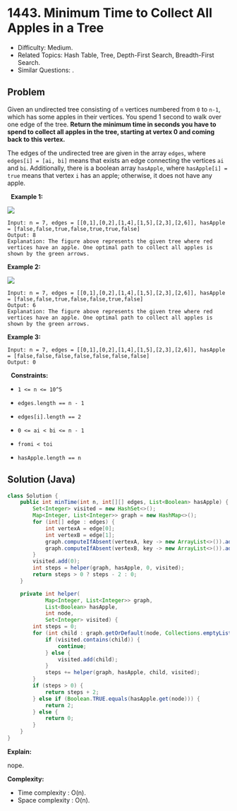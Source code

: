 # 1443. Minimum Time to Collect All Apples in a Tree

- Difficulty: Medium.
- Related Topics: Hash Table, Tree, Depth-First Search, Breadth-First Search.
- Similar Questions: .

## Problem

Given an undirected tree consisting of ```n``` vertices numbered from ```0``` to ```n-1```, which has some apples in their vertices. You spend 1 second to walk over one edge of the tree. **Return the minimum time in seconds you have to spend to collect all apples in the tree, starting at **vertex 0** and coming back to this vertex.**

The edges of the undirected tree are given in the array ```edges```, where ```edges[i] = [ai, bi]``` means that exists an edge connecting the vertices ```ai``` and ```bi```. Additionally, there is a boolean array ```hasApple```, where ```hasApple[i] = true``` means that vertex ```i``` has an apple; otherwise, it does not have any apple.

 
**Example 1:**

![](https://assets.leetcode.com/uploads/2020/04/23/min_time_collect_apple_1.png)

```
Input: n = 7, edges = [[0,1],[0,2],[1,4],[1,5],[2,3],[2,6]], hasApple = [false,false,true,false,true,true,false]
Output: 8 
Explanation: The figure above represents the given tree where red vertices have an apple. One optimal path to collect all apples is shown by the green arrows.  
```

**Example 2:**

![](https://assets.leetcode.com/uploads/2020/04/23/min_time_collect_apple_2.png)

```
Input: n = 7, edges = [[0,1],[0,2],[1,4],[1,5],[2,3],[2,6]], hasApple = [false,false,true,false,false,true,false]
Output: 6
Explanation: The figure above represents the given tree where red vertices have an apple. One optimal path to collect all apples is shown by the green arrows.  
```

**Example 3:**

```
Input: n = 7, edges = [[0,1],[0,2],[1,4],[1,5],[2,3],[2,6]], hasApple = [false,false,false,false,false,false,false]
Output: 0
```

 
**Constraints:**


	
- ```1 <= n <= 10^5```
	
- ```edges.length == n - 1```
	
- ```edges[i].length == 2```
	
- ```0 <= ai < bi <= n - 1```
	
- ```fromi < toi```
	
- ```hasApple.length == n```



## Solution (Java)

```java
class Solution {
    public int minTime(int n, int[][] edges, List<Boolean> hasApple) {
        Set<Integer> visited = new HashSet<>();
        Map<Integer, List<Integer>> graph = new HashMap<>();
        for (int[] edge : edges) {
            int vertexA = edge[0];
            int vertexB = edge[1];
            graph.computeIfAbsent(vertexA, key -> new ArrayList<>()).add(vertexB);
            graph.computeIfAbsent(vertexB, key -> new ArrayList<>()).add(vertexA);
        }
        visited.add(0);
        int steps = helper(graph, hasApple, 0, visited);
        return steps > 0 ? steps - 2 : 0;
    }

    private int helper(
            Map<Integer, List<Integer>> graph,
            List<Boolean> hasApple,
            int node,
            Set<Integer> visited) {
        int steps = 0;
        for (int child : graph.getOrDefault(node, Collections.emptyList())) {
            if (visited.contains(child)) {
                continue;
            } else {
                visited.add(child);
            }
            steps += helper(graph, hasApple, child, visited);
        }
        if (steps > 0) {
            return steps + 2;
        } else if (Boolean.TRUE.equals(hasApple.get(node))) {
            return 2;
        } else {
            return 0;
        }
    }
}
```

**Explain:**

nope.

**Complexity:**

* Time complexity : O(n).
* Space complexity : O(n).
